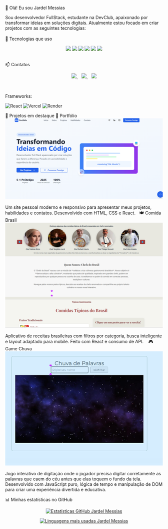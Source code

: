 👋 Olá! Eu sou Jardel Messias

Sou desenvolvedor FullStack, estudante na DevClub, apaixonado por transformar ideias em soluções digitais. Atualmente estou focado em criar projetos com as seguintes tecnologias:
<br>
<br>
🚀 Tecnologias que uso
<p align="center"> <img src="https://img.shields.io/badge/HTML5-E34F26?style=for-the-badge&logo=html5&logoColor=white" /> <img src="https://img.shields.io/badge/CSS-239120?style=for-the-badge&logo=css3&logoColor=white" /> <img src="https://img.shields.io/badge/JavaScript-F7DF1E?style=for-the-badge&logo=javascript&logoColor=black" /> <img src="https://img.shields.io/badge/React-20232A?style=for-the-badge&logo=react&logoColor=61DAFB" /> <img src="https://img.shields.io/badge/Vercel-000000?style=for-the-badge&logo=vercel&logoColor=white" /> <img src="https://img.shields.io/badge/Render-46E3B7?style=for-the-badge&logo=render&logoColor=white" /> </p>



<br>
📫 Contatos
<p align="center"> <a href="mailto:jardel.messias.dev@gmail.com" target="_blank"> <img src="https://img.shields.io/badge/Gmail-D14836?style=for-the-badge&logo=gmail&logoColor=white" /> </a> &nbsp;&nbsp; <a href="https://www.linkedin.com/in/jardel-messias-desenvolvedor" target="_blank"> <img src="https://img.shields.io/badge/LinkedIn-0077B5?style=for-the-badge&logo=linkedin&logoColor=white" /> </a> &nbsp;&nbsp; <a href="https://www.jardelmessias.com.br" target="_blank"> <img src="https://img.shields.io/badge/Portfólio-000000?style=for-the-badge&logo=about-dot-me&logoColor=white" /> </a> </p>

<p>&nbsp;</p>

<p>Frameworks:</p>
<!-- React -->
<img src="https://img.shields.io/badge/React-20232A?style=for-the-badge&logo=react&logoColor=61DAFB" alt="React" /> <!-- Vercel -->
<img src="https://img.shields.io/badge/Vercel-000000?style=for-the-badge&logo=vercel&logoColor=white" alt="Vercel" /> <!-- Render -->
<img src="https://img.shields.io/badge/Render-46E3B7?style=for-the-badge&logo=render&logoColor=white" alt="Render" />


🧩 Projetos em destaque
📁 Portfólio
<a href="https://www.jardelmessias.com.br" target="_blank"> <img src="https://raw.githubusercontent.com/JardelMessias39/JardelMessias39/main/assets/tela-inicial-portfolio.png.png" alt="Projeto Portfólio" width="600" /> </a> 

Um site pessoal moderno e responsivo para apresentar meus projetos, habilidades e contatos. Desenvolvido com HTML, CSS e React.&nbsp;&nbsp;
🍽️ Comida Brasil
<a href="https://github.com/JardelMessias39/comida-brasil" target="_blank"> <img src="https://raw.githubusercontent.com/JardelMessias39/JardelMessias39/main/assets/comida-brasil.png" alt="Projeto Comida Brasil" width="600" /> </a> 

Aplicativo de receitas brasileiras com filtros por categoria, busca inteligente e layout adaptado para mobile. Feito com React e consumo de API. &nbsp;&nbsp;
🎮 Game Chuva
<a href="https://github.com/JardelMessias39/game-chuva" target="_blank"> <img src="https://raw.githubusercontent.com/JardelMessias39/JardelMessias39/main/assets/Game-chuva.png" alt="Projeto Game Chuva" width="600" /> </a>

Jogo interativo de digitação onde o jogador precisa digitar corretamente as palavras que caem do céu antes que elas toquem o fundo da tela. Desenvolvido com JavaScript puro, lógica de tempo e manipulação de DOM para criar uma experiência divertida e educativa. &nbsp;&nbsp;


📊 Minhas estatísticas no GitHub
<p align="center"> <a href="https://github.com/JardelMessias39"> <img src="https://github-readme-stats.vercel.app/api?username=JardelMessias39&show_icons=true&theme=radical" alt="Estatísticas GitHub Jardel Messias" /> </a> </p>

<p align="center"> <a href="https://github.com/JardelMessias39"> <img src="https://github-readme-stats.vercel.app/api/top-langs/?username=JardelMessias39&layout=compact&theme=radical" alt="Linguagens mais usadas Jardel Messias" /> </a> </p>



